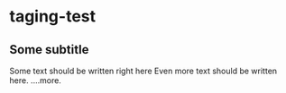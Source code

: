 # taging-test
## Some subtitle
Some text should be written right here
Even more text should be written here.
....more.
